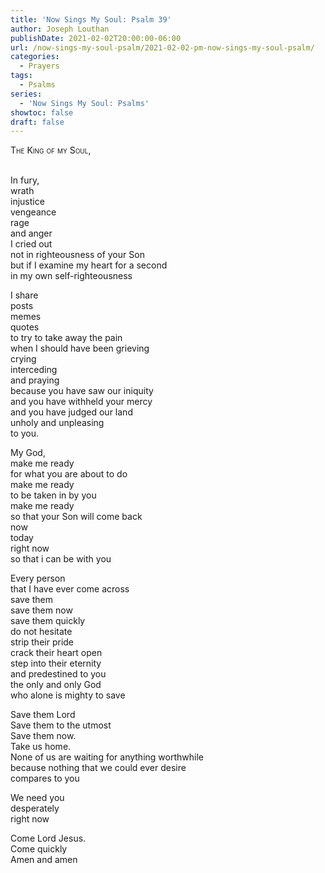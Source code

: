 ```yaml
---
title: 'Now Sings My Soul: Psalm 39'
author: Joseph Louthan
publishDate: 2021-02-02T20:00:00-06:00
url: /now-sings-my-soul-psalm/2021-02-02-pm-now-sings-my-soul-psalm/
categories:
  - Prayers
tags:
  - Psalms
series:
  - 'Now Sings My Soul: Psalms'
showtoc: false
draft: false
---
```

<div style="font-variant: small-caps;">
The King of my Soul,
</div>
&nbsp;

In fury,  
  wrath  
  injustice  
  vengeance  
  rage  
  and anger  
  I cried out  
  not in righteousness of your Son  
  but if I examine my heart for a second  
  in my own self-righteousness  
  
I share  
  posts  
  memes  
  quotes  
  to try to take away the pain  
  when I should have been grieving  
  crying  
  interceding  
  and praying  
  because you have saw our iniquity  
  and you have withheld your mercy  
  and you have judged our land  
  unholy and unpleasing  
  to you.  
  
My God,  
  make me ready  
  for what you are about to do  
  make me ready  
  to be taken in by you  
  make me ready  
  so that your Son will come back  
  now  
  today  
  right now  
  so that i can be with you  
  
Every person  
  that I have ever come across  
  save them  
  save them now  
  save them quickly  
  do not hesitate  
  strip their pride  
  crack their heart open  
  step into their eternity  
  and predestined to you  
  the only and only God  
  who alone is mighty to save  
  
Save them Lord  
  Save them to the utmost  
  Save them now.  
  Take us home.  
  None of us are waiting for anything worthwhile  
  because nothing that we could ever desire  
  compares to you  
  
We need you  
  desperately  
  right now  
  
Come Lord Jesus.  
  Come quickly  
  Amen and amen  
